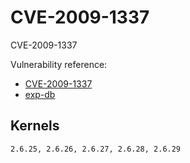 # CVE-2009-1337

CVE-2009-1337

Vulnerability reference:
 * [CVE-2009-1337](https://cve.mitre.org/cgi-bin/cvename.cgi?name=2009-1337)  
 * [exp-db](https://www.exploit-db.com/exploits/8369/)  

## Kernels
```
2.6.25, 2.6.26, 2.6.27, 2.6.28, 2.6.29
```   



